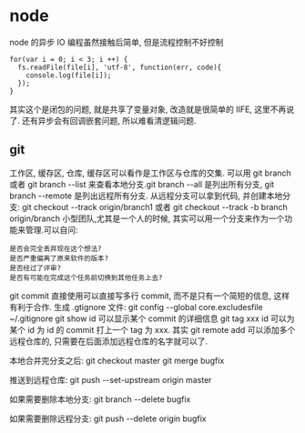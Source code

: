 # node

node 的异步 IO 编程虽然接触后简单, 但是流程控制不好控制
```
for(var i = 0; i < 3; i ++) {
  fs.readFile(file[i], 'utf-8', function(err, code){
    console.log(file[i]);
  });
}
```
其实这个是闭包的问题, 就是共享了变量对象, 改造就是很简单的 IIFE, 这里不再说了.
还有异步会有回调嵌套问题, 所以难看清逻辑问题.
## git
工作区, 缓存区, 仓库, 缓存区可以看作是工作区与仓库的交集.
可以用 git branch 或者 git branch --list 来查看本地分支.git branch --all 是列出所有分支, git branch --remote 是列出远程所有分支.
从远程分支可以拿到代码, 并创建本地分支: git checkout --track origin/branch1 或者 git checkout --track -b branch origin/branch
小型团队,尤其是一个人的时候, 其实可以用一个分支来作为一个功能来管理.可以自问:
```
是否会完全丢弃现在这个想法?
是否严重偏离了原来软件的版本?
是否经过了评审?
是否有可能在完成这个任务前切换到其他任务上去?
```
git commit 直接使用可以直接写多行 commit, 而不是只有一个简短的信息, 这样有利于合作.
生成 .gtignore 文件: git config --global core.excludesfile ~/.gitignore
git show id 可以显示某个 commit 的详细信息
git tag xxx id 可以为某个 id 为 id 的 commit 打上一个 tag 为 xxx.
其实 git remote add 可以添加多个远程仓库的, 只需要在后面添加远程仓库的名字就可以了.

本地合并完分支之后: 
git checkout master
git merge bugfix

推送到远程仓库:
git push --set-upstream origin master

如果需要删除本地分支:
git branch --delete bugfix

如果需要删除远程分支:
git push --delete origin bugfix 